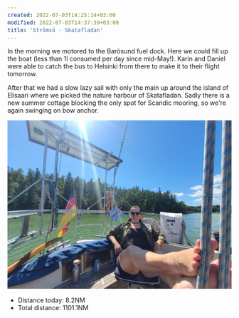```yaml
---
created: 2022-07-03T14:25:14+03:00
modified: 2022-07-03T14:37:39+03:00
title: 'Strömsö - Skatafladan'
---
```


In the morning we motored to the Barösund fuel dock. Here we could fill up the boat (less than 1l consumed per day since mid-May!). Karin and Daniel were able to catch the bus to Helsinki from there to make it to their flight tomorrow.

After that we had a slow lazy sail with only the main up around the island of Elisaari where we picked the nature harbour of Skatafladan. Sadly there is a new summer cottage blocking the only spot for Scandic mooring, so we're again swinging on bow anchor.

![Image](../2022/4aea6afd5ecd3a87fff27d55428c3e2b.jpg) 

* Distance today: 8.2NM
* Total distance: 1101.1NM
